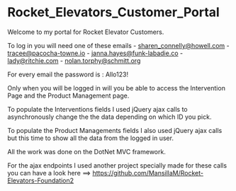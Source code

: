 # Rocket_Elevators_Customer_Portal

Welcome to my portal for Rocket Elevator Customers.

To log in you will need one of these emails
    - sharen_connelly@howell.com
    - tracee@pacocha-towne.io
    - janna.hayes@funk-labadie.co
    - lady@ritchie.com
    - nolan.torphy@schmitt.org
  
 For every email the password is : Allo123!
 
 Only when you will be logged in will you be able to access the Intervention Page and the Product Management page.
 
 To populate the Interventions fields I used jQuery ajax calls to asynchronously change the the data depending on which ID you pick.
 
 To populate the Product Managements fields I also used jQuery ajax calls but this time to show all the data from the logged in user.
 
 All the work was done on the DotNet MVC framework.
 
 For the ajax endpoints I used another project specially made for these calls you can have a look here ==> https://github.com/MansillaM/Rocket-Elevators-Foundation2
